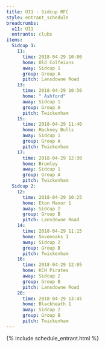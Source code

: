 ```yaml
---
title: U11 - Sidcup RFC
style: entrant_schedule
breadcrumbs:
  u11: U11
  entrants: clubs
items:
  Sidcup 1:
    11:
      time: 2018-04-29 10:00
      home: Old Colfeians
      away: Sidcup 1
      group: Group A
      pitch: Lansdowne Road
    13:
      time: 2018-04-29 10:50
      home: " Ashford"
      away: Sidcup 1
      group: Group A
      pitch: Twickenham
    15:
      time: 2018-04-29 11:40
      home: Hackney Bulls
      away: Sidcup 1
      group: Group A
      pitch: Twickenham
    17:
      time: 2018-04-29 12:30
      home: Bromley
      away: Sidcup 1
      group: Group A
      pitch: Twickenham
  Sidcup 2:
    12:
      time: 2018-04-29 10:25
      home: Eton Manor 1
      away: Sidcup 2
      group: Group B
      pitch: Lansdowne Road
    14:
      time: 2018-04-29 11:15
      home: Sevenoaks 1
      away: Sidcup 2
      group: Group B
      pitch: Twickenham
    16:
      time: 2018-04-29 12:05
      home: KCH Pirates
      away: Sidcup 2
      group: Group B
      pitch: Lansdowne Road
    20:
      time: 2018-04-29 13:45
      home: Blackheath 1
      away: Sidcup 2
      group: Group B
      pitch: Twickenham
---
```


{% include schedule_entrant.html %}
